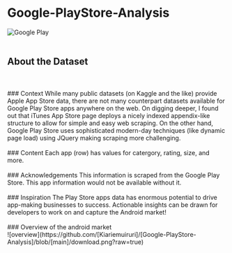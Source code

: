 # Google-PlayStore-Analysis

![Google Play](https://upload.wikimedia.org/wikipedia/commons/7/78/Google_Play_Store_badge_EN.svg) </br>
</br>
## About the Dataset </br>
</br>
</br>
### Context
While many public datasets (on Kaggle and the like) provide Apple App Store data, there are not many counterpart datasets available for Google Play Store apps anywhere on the web. On digging deeper, I found out that iTunes App Store page deploys a nicely indexed appendix-like structure to allow for simple and easy web scraping. On the other hand, Google Play Store uses sophisticated modern-day techniques (like dynamic page load) using JQuery making scraping more challenging.
</br>
</br>
### Content
Each app (row) has values for catergory, rating, size, and more.
</br>
</br>
### Acknowledgements
This information is scraped from the Google Play Store. This app information would not be available without it.
</br>
</br>
### Inspiration
The Play Store apps data has enormous potential to drive app-making businesses to success. Actionable insights can be drawn for developers to work on and capture the Android market!
</br>
</br>
### Overview of the android market
</br>
![overview](https://github.com/[Kiariemuiruri]/[Google-PlayStore-Analysis]/blob/[main]/download.png?raw=true)

